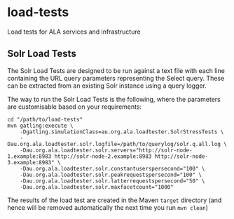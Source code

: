 # load-tests
Load tests for ALA services and infrastructure

## Solr Load Tests

The Solr Load Tests are designed to be run against a text file with each line containing the URL query parameters representing the Select query. These can be extracted from an existing Solr instance using a query logger.

The way to run the Solr Load Tests is the following, where the parameters are customisable based on your requirements:

```
cd "/path/to/load-tests"
mvn gatling:execute \
    -Dgatling.simulationClass=au.org.ala.loadtester.SolrStressTests \
    -Dau.org.ala.loadtester.solr.logfile=/path/to/querylog/solr.q.all.log \
    -Dau.org.ala.loadtester.solr.servers="http://solr-node-1.example:8983 http://solr-node-2.example:8983 http://solr-node-3.example:8983" \
    -Dau.org.ala.loadtester.solr.constantuserspersecond="100" \
    -Dau.org.ala.loadtester.solr.peakrequestspersecond="100" \
    -Dau.org.ala.loadtester.solr.latterrequestspersecond="50" \
    -Dau.org.ala.loadtester.solr.maxfacetcount="1000"
```

The results of the load test are created in the Maven ``target`` directory (and hence will be removed automatically the next time you run ``mvn clean``)
